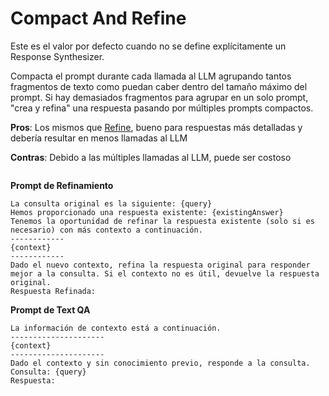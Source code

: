 # Compact And Refine

Este es el valor por defecto cuando no se define explícitamente un Response Synthesizer.

Compacta el prompt durante cada llamada al LLM agrupando tantos fragmentos de texto como puedan caber dentro del tamaño máximo del prompt. Si hay demasiados fragmentos para agrupar en un solo prompt, "crea y refina" una respuesta pasando por múltiples prompts compactos.

**Pros**: Los mismos que [Refine](refine.md), bueno para respuestas más detalladas y debería resultar en menos llamadas al LLM

**Contras**: Debido a las múltiples llamadas al LLM, puede ser costoso

<figure><img src="../../../.gitbook/assets/image (6) (1) (1) (1) (2).png" alt=""><figcaption></figcaption></figure>

**Prompt de Refinamiento**

```markup
La consulta original es la siguiente: {query}
Hemos proporcionado una respuesta existente: {existingAnswer}
Tenemos la oportunidad de refinar la respuesta existente (solo si es necesario) con más contexto a continuación.
------------
{context}
------------
Dado el nuevo contexto, refina la respuesta original para responder mejor a la consulta. Si el contexto no es útil, devuelve la respuesta original.
Respuesta Refinada:
```

**Prompt de Text QA**

```
La información de contexto está a continuación.
---------------------
{context}
---------------------
Dado el contexto y sin conocimiento previo, responde a la consulta.
Consulta: {query}
Respuesta:
```
